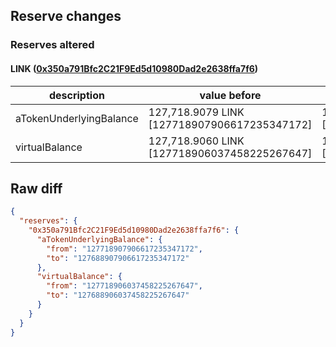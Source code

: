 ## Reserve changes

### Reserves altered

#### LINK ([0x350a791Bfc2C21F9Ed5d10980Dad2e2638ffa7f6](https://optimistic.etherscan.io/address/0x350a791Bfc2C21F9Ed5d10980Dad2e2638ffa7f6))

| description | value before | value after |
| --- | --- | --- |
| aTokenUnderlyingBalance | 127,718.9079 LINK [127718907906617235347172] | 127,688.9079 LINK [127688907906617235347172] |
| virtualBalance | 127,718.9060 LINK [127718906037458225267647] | 127,688.9060 LINK [127688906037458225267647] |


## Raw diff

```json
{
  "reserves": {
    "0x350a791Bfc2C21F9Ed5d10980Dad2e2638ffa7f6": {
      "aTokenUnderlyingBalance": {
        "from": "127718907906617235347172",
        "to": "127688907906617235347172"
      },
      "virtualBalance": {
        "from": "127718906037458225267647",
        "to": "127688906037458225267647"
      }
    }
  }
}
```